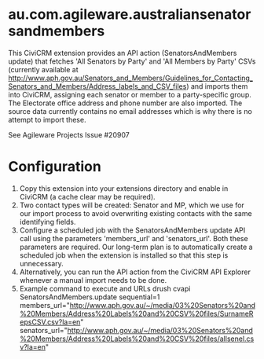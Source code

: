au.com.agileware.australiansenatorsandmembers
=============================================

This CiviCRM extension provides an API action (SenatorsAndMembers update) that
fetches 'All Senators by Party' and 'All Members by Party' CSVs (currently
available at http://www.aph.gov.au/Senators_and_Members/Guidelines_for_Contacting_Senators_and_Members/Address_labels_and_CSV_files)
and imports them into CiviCRM, assigning each senator or member to a
party-specific group. The Electorate office address and phone number are also
imported. The source data currently contains no email addresses which is why
there is no attempt to import these.

See Agileware Projects Issue #20907

# Configuration

1. Copy this extension into your extensions directory and enable in CiviCRM (a
   cache clear may be required).
2. Two contact types will be created: Senator and MP, which we use for our
   import process to avoid overwriting existing contacts with the same
   identifying fields.
3. Configure a scheduled job with the SenatorsAndMembers update API call using
   the parameters 'members_url' and 'senators_url'. Both these parameters are
   required. Our long-term plan is to automatically create a scheduled job when the
   extension is installed so that this step is unnecessary.
4. Alternatively, you can run the API action from the CiviCRM API Explorer
   whenever a manual import needs to be done.
5. Example command to execute and URLs
drush cvapi SenatorsAndMembers.update sequential=1 members_url="http://www.aph.gov.au/~/media/03%20Senators%20and%20Members/Address%20Labels%20and%20CSV%20files/SurnameRepsCSV.csv?la=en" senators_url="http://www.aph.gov.au/~/media/03%20Senators%20and%20Members/Address%20Labels%20and%20CSV%20files/allsenel.csv?la=en"